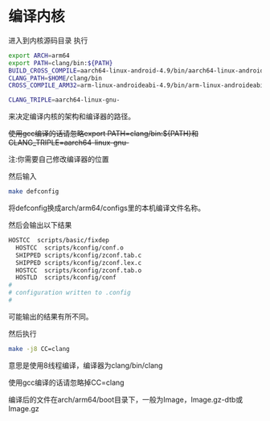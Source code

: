 # 编译内核
进入到内核源码目录
执行
```bash
export ARCH=arm64
export PATH=clang/bin:${PATH}
BUILD_CROSS_COMPILE=aarch64-linux-android-4.9/bin/aarch64-linux-android-
CLANG_PATH=$HOME/clang/bin
CROSS_COMPILE_ARM32=arm-linux-androideabi-4.9/bin/arm-linux-androideabi-

CLANG_TRIPLE=aarch64-linux-gnu-
```
来决定编译内核的架构和编译器的路径。

~~使用gcc编译的话请忽略export PATH=clang/bin:${PATH}和CLANG_TRIPLE=aarch64-linux-gnu-~~

注:你需要自己修改编译器的位置

然后输入
```bash
make defconfig
```
将defconfig换成arch/arm64/configs里的本机编译文件名称。

然后会输出以下结果
```bash
HOSTCC  scripts/basic/fixdep
  HOSTCC  scripts/kconfig/conf.o
  SHIPPED scripts/kconfig/zconf.tab.c
  SHIPPED scripts/kconfig/zconf.lex.c
  HOSTCC  scripts/kconfig/zconf.tab.o
  HOSTLD  scripts/kconfig/conf
#
# configuration written to .config
#
```
可能输出的结果有所不同。

然后执行
```bash
make -j8 CC=clang 
```
意思是使用8线程编译，编译器为clang/bin/clang

使用gcc编译的话请忽略掉CC=clang

编译后的文件在arch/arm64/boot目录下，一般为Image，Image.gz-dtb或Image.gz
